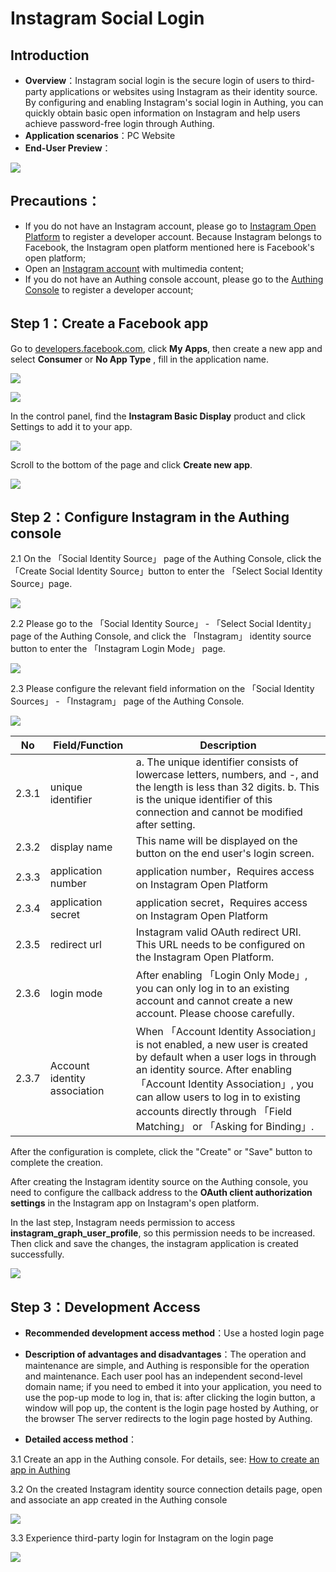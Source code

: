 # Instagram Social Login

<LastUpdated/>

## Introduction

- **Overview**：Instagram social login is the secure login of users to third-party applications or websites using Instagram as their identity source. By configuring and enabling Instagram's social login in Authing, you can quickly obtain basic open information on Instagram and help users achieve password-free login through Authing.
- **Application scenarios**：PC Website
- **End-User Preview**：

![](./images/00-viewResult.png)

## Precautions：

- If you do not have an Instagram account, please go to [Instagram Open Platform](https://developers.facebook.com/) to register a developer account. Because Instagram belongs to Facebook, the Instagram open platform mentioned here is Facebook's open platform;
- Open an [Instagram account](https://www.instagram.com/) with multimedia content;
- If you do not have an Authing console account, please go to the [Authing Console](https://authing.cn/) to register a developer account;

## Step 1：Create a Facebook app

Go to [developers.facebook.com](https://developers.facebook.com/), click **My Apps**, then create a new app and select **Consumer** or **No App Type** , fill in the application name.

![](./images/01-createapp.png)

![](./images/02-saveapp.png)

In the control panel, find the **Instagram Basic Display** product and click Settings to add it to your app.

![](./images/03-addinstagram.png)

Scroll to the bottom of the page and click **Create new app**.

![](./images/04-saveins.png)

## Step 2：Configure Instagram in the Authing console

2.1 On the 「Social Identity Source」 page of the Authing Console, click the 「Create Social Identity Source」button to enter the 「Select Social Identity Source」page.

![](./images/05-addSocial.png)

2.2 Please go to the 「Social Identity Source」 - 「Select Social Identity」 page of the Authing Console, and click the 「Instagram」 identity source button to enter the 「Instagram Login Mode」 page.

![](./images/06-choiceIns.png)

2.3 Please configure the relevant field information on the 「Social Identity Sources」 - 「Instagram」 page of the Authing Console.

![](./images/07-insconfig.png)

| No    | Field/Function               | Description                                                  |
| ----- | ---------------------------- | ------------------------------------------------------------ |
| 2.3.1 | unique identifier            | a. The unique identifier consists of lowercase letters, numbers, and -, and the length is less than 32 digits. b. This is the unique identifier of this connection and cannot be modified after setting. |
| 2.3.2 | display name                 | This name will be displayed on the button on the end user's login screen. |
| 2.3.3 | application number           | application number，Requires access on Instagram Open Platform |
| 2.3.4 | application secret           | application secret，Requires access on Instagram Open Platform |
| 2.3.5 | redirect url                 | Instagram valid OAuth redirect URI. This URL needs to be configured on the Instagram Open Platform. |
| 2.3.6 | login mode                   | After enabling 「Login Only Mode」, you can only log in to an existing account and cannot create a new account. Please choose carefully. |
| 2.3.7 | Account identity association | When 「Account Identity Association」is not enabled, a new user is created by default when a user logs in through an identity source. After enabling 「Account Identity Association」, you can allow users to log in to existing accounts directly through 「Field Matching」 or 「Asking for Binding」. |

After the configuration is complete, click the "Create" or "Save" button to complete the creation.

After creating the Instagram identity source on the Authing console, you need to configure the callback address to the **OAuth client authorization settings** in the Instagram app on Instagram's open platform.

In the last step, Instagram needs permission to access **instagram_graph_user_profile**, so this permission needs to be increased. Then click and save the changes, the instagram application is created successfully.

![](./images/08-insconfig-success.png)

## Step 3：Development Access

- **Recommended development access method**：Use a hosted login page

- **Description of advantages and disadvantages**：The operation and maintenance are simple, and Authing is responsible for the operation and maintenance. Each user pool has an independent second-level domain name; if you need to embed it into your application, you need to use the pop-up mode to log in, that is: after clicking the login button, a window will pop up, the content is the login page hosted by Authing, or the browser The server redirects to the login page hosted by Authing.

- **Detailed access method**：

3.1 Create an app in the Authing console. For details, see: [How to create an app in Authing](https://docs.authing.cn/v2/guides/app/create-app.html)

3.2 On the created Instagram identity source connection details page, open and associate an app created in the Authing console

![](./images/09-openapp.png)

3.3 Experience third-party login for Instagram on the login page

![](./images/10-login.png)
